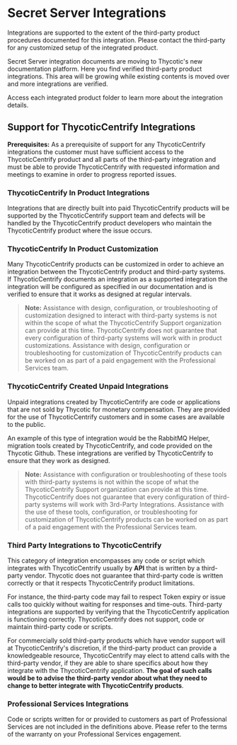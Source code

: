 [title]: # (Integrations)
[tags]: # (introduction)
[priority]: # (1)
# Secret Server Integrations

Integrations are supported to the extent of the third-party product procedures documented for this integration. Please contact the third-party for any customized setup of the integrated product.

Secret Server integration documents are moving to Thycotic's new documentation platform.
Here you find verified third-party product integrations. This area will be growing while existing contents is moved over and more integrations are verified.

Access each integrated product folder to learn more about the integration details.

## Support for ThycoticCentrify Integrations

__Prerequisites:__ As a prerequisite of support for any ThycoticCentrify integrations the customer must have sufficient access to the ThycoticCentrify product and all parts of the third-party integration and must be able to provide ThycoticCentrify with requested information and meetings to examine in order to progress reported issues.

### ThycoticCentrify In Product Integrations

Integrations that are directly built into paid ThycoticCentrify products will be supported by the ThycoticCentrify support team and defects will be handled by the ThycoticCentrify product developers who maintain the ThycoticCentrify product where the issue occurs.

### ThycoticCentrify In Product Customization

Many ThycoticCentrify products can be customized in order to achieve an integration between the ThycoticCentrify product and third-party systems. If ThycoticCentrify documents an integration as a supported integration the integration will be configured as specified in our documentation and is verified to ensure that it works as designed at regular intervals.

   >**Note:** Assistance with design, configuration, or troubleshooting of customization designed to interact with third-party systems is not within the scope of what the ThycoticCentrify Support organization can provide at this time.
   ThycoticCentrify does not guarantee that every configuration of third-party systems will work with in product customizations. Assistance with design, configuration or troubleshooting for customization of ThycoticCentrify products can be worked on as part of a paid engagement with the Professional Services team.

### ThycoticCentrify Created Unpaid Integrations

Unpaid integrations created by ThycoticCentrify are code or applications that are not sold by Thycotic for monetary compensation. They are provided for the use of ThycoticCentrify customers and in some cases are available to the public.

An example of this type of integration would be the RabbitMQ Helper, migration tools created by ThycoticCentrify, and code provided on the Thycotic Github. These integrations are verified by ThycoticCentrify to ensure that they work as designed.

   >**Note:** Assistance with configuration or troubleshooting of these tools with third-party systems is not within the scope of what the ThycoticCentrify Support organization can provide at this time. ThycoticCentrify does not guarantee that every configuration of third-party systems will work with 3rd-Party Integrations. Assistance with the use of these tools, configuration, or troubleshooting for customization of ThycoticCentrify products can be worked on as part of a paid engagement with the Professional Services team.

### Third Party Integrations to ThycoticCentrify

This category of integration encompasses any code or script which integrates with ThycoticCentrify usually by __API__ that is written by a third-party vendor. Thycotic does not guarantee that third-party code is written correctly or that it respects ThycoticCentrify product limitations.

For instance, the third-party code may fail to respect Token expiry or issue calls too quickly without waiting for responses and time-outs. Third-party integrations are supported by verifying that the ThycoticCentrify application is functioning correctly. ThycoticCentrify does not support, code or maintain third-party code or scripts.

For commercially sold third-party products which have vendor support will at ThycoticCentrify's discretion, if the third-party product can provide a knowledgeable resource, ThycoticCentrify may elect to attend calls with the third-party vendor, if they are able to share specifics about how they integrate with the ThycoticCentrify application. __The goal of such calls would be to advise the third-party vendor about what they need to change to better integrate with ThycoticCentrify products__.


### Professional Services Integrations

Code or scripts written for or provided to customers as part of Professional Services are not included in the definitions above. Please refer to the terms of the warranty on your Professional Services engagement.